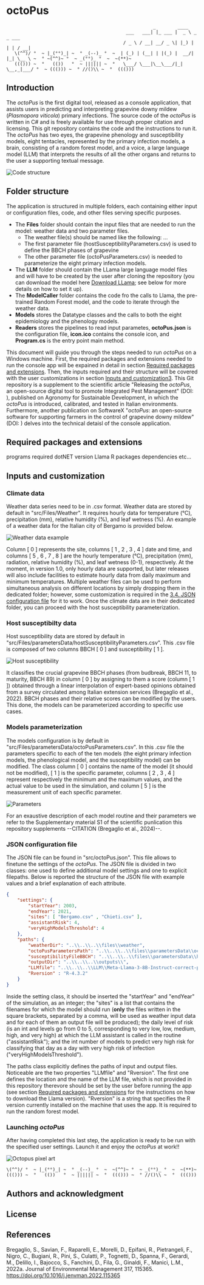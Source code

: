 # octoPus

```
                                                      _        ____
                                            ___   ___| |_ ___ |  _ \ _   _ ___
                                           / _ \ / __| __/ _ \| |_) | | | / __|
   \(^^)/ °  ~ |_(°°)_| ~  ° _(--)_ °  ~  | (_) | (__| | |(_) |  __/| |_| \__ \ ~  ° ~(^^)~ °  ~ _(°°)_ °  ~  ~(**)~
   ((())) ~  °   (())   °  ~ |||||| ~  °   \___/ \___|\__\___/|_|    \__,_|___/ °  ~ ((())) ~  ° //()\\ ~  °  ((()))
```


## Introduction

The *octoPus* is the first digital tool, released as a console application, that assists users in predicting and interpreting grapevine downy mildew (*Plasmopora viticola*) primary infections. The source code of the *octoPus* is written in C# and is freely available for use through proper citation and licensing. This git repository contains the code and the instructions to run it.
The *octoPus* has two eyes, the grapevine phenology and susceptibility models, eight tentacles, represented by the primary infection models, a brain, consisting of a random forest model, and a voice, a large language model (LLM) that interprets the results of all the other organs and returns to the user a supporting textual message. 

![Code structure](assets/codeStructure.png)

## Folder structure

The application is structured in multiple folders, each containing either input or configuration files, code, and other files serving specific purposes.

- The **Files** folder should contain the input files that are needed to run the model: weather data and two parameter files.
	- The weather file(s) should be named like the following: ...
	- The first parameter file (hostSusceptibilityParameters.csv) is used to define the BBCH phases of grapevine
	- The other parameter file (octoPusParameters.csv) is needed to parameterize the eight primary infection models.
- The **LLM** folder should contain the LLama large language model files and will have to be created by the user after cloning the repository (you can download the model here [Download LLama](https://llama.meta.com/llama-downloads); see below for more details on how to set it up).
- The **ModelCaller** folder contains the code fro the calls to Llama, the pre-trained Random Forest model, and the code to iterate through the weather data.
- **Models** stores the Datatype classes and the calls to both the eight epidemiology and the phenology models.
- **Readers** stores the pipelines to read input parametes, **octoPus.json** is the configuration file, **icon.ico** contains the console icon, and **Program.cs** is the entry point main method. 

This document will guide you through the steps needed to run *octoPus* on a Windows machine. First, the required packages and extensions needed to run the console app will be expained in detail in section [Required packages and extensions](#required-packages-and-extensions). Then, the inputs required and their structure will be covered with the user customizations in section [Inputs and customization3](#inputs-and-customization).
This Git repository is a supplement to the scientific article "Releasing the *octoPus*, an open-source digital tool to promote Integrated Pest Management" (DOI: ), published on Agronomy for Sustainable Development, in which the *octoPus* is introduced, calibrated, and tested in Italian environments. Furthermore, another publication on SoftwareX "*octoPus*: an open-source software for supporting farmers in the control of grapevine downy mildew" (DOI: ) delves into the technical detaisl of the console application. 

## Required packages and extensions
programs required
dotNET version
Llama 
R packages
dependencies
etc...

## Inputs and customization

### Climate data

Weather data series need to be in .csv format. Weather data are stored by default in "src/Files/Weather". It requires hourly data for temperature (°C), precipitation (mm), relative humidity (%), and leaf wetness (%). An example of a weather data for the Italian city of Bergamo is provided below.

![Weather data example](assets/WeatherDataTemplate.png)

Column [ 0 ] represents the site, columns [ 1 , 2 , 3 , 4 ] date and time, and columns [ 5 , 6 , 7 , 8 ] are the hourly temperature (°C), precipitation (mm), radiation, relative humidity (%), and leaf wetness (0-1), respectively.
At the moment, in version 1.0, only hourly data are supported, but later releases will also include facilities to estimate hourly data from daily maximum and minimum temperatures. Multiple weather files can be used to perform simultaneous analysis on different locations by simply dropping them in the dedicated folder; however, some customization is required in the [3.4. JSON configuration file](#json-configuration-file) for it to work.
Once the climate data are in their dedicated folder, you can proceed with the host susceptibility parameterization.

### Host susceptibilty data

Host susceptibility data are stored by default in "src/Files/parametersData/hostSusceptibilityParameters.csv". This .csv file is composed of two columns BBCH [ 0 ] and susceptibility [ 1 ]. 

![Host susceptibility](assets/hostSusceptibility.png)

It classifies the crucial grapevine BBCH phases (from budbreak, BBCH 11, to maturity, BBCH 89) in column [ 0 ] by assigning to them a score (column [ 1 ]) obtained through a linear interpolation of expert-based opinions obtained from a survey circulated among Italian extension services (Bregaglio et al., 2022). BBCH phases and their relative scores can be modified by the users. This done, the models can be parameterized according to specific use cases.

### Models parameterization

The models configuration is by default in "src/Files/parametersData/octoPusParameters.csv". In this .csv file the parameters specific to each of the ten models (the eight primary infection models, the phenological model, and the susceptibility model) can be modified. The class column [ 0 ] contains the name of the model (it should not be modified), [ 1 ] is the specific parameter, columns [ 2 , 3 , 4 ] represent respectively the minimum and the maximum values, and the actual value to be used in the simulation, and column [ 5 ] is the measurement unit of each specific parameter. 

![Parameters](assets/octoPusParameters.png)

For an exaustive description of each model routine and their parameters we refer to the Supplementary material S1 of the scientific punlication this repository supplements --CITATION (Bregaglio et al., 2024)--.

### JSON configuration file
The JSON file can be found in "src/octoPus.json". This file allows to finetune the settings of the *octoPus*. The JSON file is divided in two classes: one used to define additional model settings and one to explicit filepaths. Below is reported the structure of the JSON file with example values and a brief explanation of each attribute.

```json
{
    "settings": {
        "startYear": 2003,
        "endYear": 2021,
        "sites": [ "Bergamo.csv" , "Chieti.csv" ],
        "assistantRisk": 4,
        "veryHighModelsThreshold": 4
    },
    "paths": {
        "weatherDir": "..\\..\\..\\files\\weather",
        "octoPusParametersPath": "..\\..\\..\\files\\parametersData\\octoPusParameters.csv",
        "susceptibilityFileBBCH": "..\\..\\..\\files\\parametersData\\hostSusceptibilityParameters.csv",
        "outputDir": "..\\..\\..\\outputs\\",
        "LLMfile": "..\\..\\..\\LLM\\Meta-Llama-3-8B-Instruct-correct-pre-tokenizer-and-EOS-token-Q8_0.gguf",
        "Rversion" : "R-4.3.2"
    }
}
```

Inside the setting class, it should be inserted the "startYear" and "endYear" of the simulation, as an integer; the "sites" is a list that contains the filenames for which the model should run (**only** the files written in the square brackets, separated by a comma, will be used as weather input data and for each of them an output file will be produced); the daily level of risk (is an int and levels go from 0 to 5, corresponding to very low, low, medium, high, and very high) at which the LLM assistant is called in the routine ("assistantRisk"); and the int number of models to predict very high risk for classifying that day as a day with very high risk of infection ("veryHighModelsThreshold").

The paths class explicitly defines the paths of input and output files. Noticeable are the two properties "LLMfile" and "Rversion". The first one defines the location and the name of the LLM file, which is not provided in this repository therevore should be set by the user before running the app (see section [Required packages and extensions](#required-packages-and-extensions) for the instructions on how to download the Llama version). "Rversion" is a string that specifies the R version currently installed on the machine that uses the app. It is required to run the random forest model.

### Launching *octoPus*

After having completed this last step, the application is ready to be run with the specified user settings. Launch it and enjoy the *octoPus* at work!!

![Octopus pixel art](assets/octopus_1.png)

```
\(^^)/ °  ~ |_(°°)_| ~  ° _(--)_ °  ~  ~(^^)~ °  ~ _(°°)_ °  ~  ~(**)~
((())) ~  °   (())   °  ~ |||||| ~  °  ((())) ~  ° //()\\ ~  °  ((()))
```

## Authors and acknowledgment

## License

## References
Bregaglio, S., Savian, F., Raparelli, E., Morelli, D., Epifani, R., Pietrangeli, F., Nigro, C., Bugiani, R., Pini, S., Culatti, P., Tognetti, D., Spanna, F.,   Gerardi, M., Delillo, I., Bajocco, S., Fanchini, D., Fila, G., Ginaldi, F., Manici, L.M., 2022a. Journal of Environmental Management 317, 115365. https://doi.org/10.1016/j.jenvman.2022.115365 
